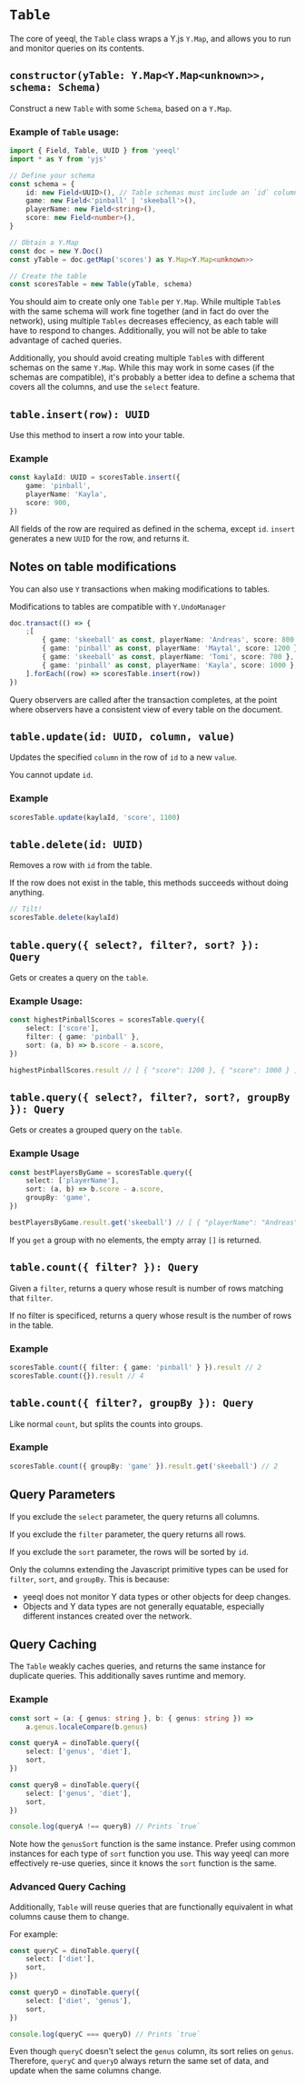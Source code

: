 # `Table`

The core of yeeql, the `Table` class wraps a Y.js `Y.Map`, and allows you to run and monitor queries on its contents.

## `constructor(yTable: Y.Map<Y.Map<unknown>>, schema: Schema)`

Construct a new `Table` with some `Schema`, based on a `Y.Map`.

### Example of `Table` usage:

<!---Table Setup-->

```typescript
import { Field, Table, UUID } from 'yeeql'
import * as Y from 'yjs'

// Define your schema
const schema = {
    id: new Field<UUID>(), // Table schemas must include an `id` column with type `UUID`
    game: new Field<'pinball' | 'skeeball'>(),
    playerName: new Field<string>(),
    score: new Field<number>(),
}

// Obtain a Y.Map
const doc = new Y.Doc()
const yTable = doc.getMap('scores') as Y.Map<Y.Map<unknown>>

// Create the table
const scoresTable = new Table(yTable, schema)
```

You should aim to create only one `Table` per `Y.Map`. While multiple `Table`s with the same schema will work fine together (and in fact do over the network), using multiple `Tables` decreases effeciency, as each table will have to respond to changes. Additionally, you will not be able to take advantage of cached queries.

Additionally, you should avoid creating multiple `Table`s with different schemas on the same `Y.Map`. While this may work in some cases (if the schemas are compatible), it's probably a better idea to define a schema that covers all the columns, and use the `select` feature.

## `table.insert(row): UUID`

Use this method to insert a row into your table.

### Example

<!---Table Insert-->

```typescript
const kaylaId: UUID = scoresTable.insert({
    game: 'pinball',
    playerName: 'Kayla',
    score: 900,
})
```

All fields of the row are required as defined in the schema, except `id`. `insert` generates a new `UUID` for the row, and returns it.

## Notes on table modifications

You can also use `Y` transactions when making modifications to tables.

Modifications to tables are compatible with `Y.UndoManager`

<!---Table Transact-->

```typescript
doc.transact(() => {
    ;[
        { game: 'skeeball' as const, playerName: 'Andreas', score: 800 },
        { game: 'pinball' as const, playerName: 'Maytal', score: 1200 },
        { game: 'skeeball' as const, playerName: 'Tomi', score: 700 },
        { game: 'pinball' as const, playerName: 'Kayla', score: 1000 },
    ].forEach((row) => scoresTable.insert(row))
})
```

Query observers are called after the transaction completes, at the point where observers have a consistent view of every table on the document.

## `table.update(id: UUID, column, value)`

Updates the specified `column` in the row of `id` to a new `value`.

You cannot update `id`.

### Example

<!---Table Update-->

```typescript
scoresTable.update(kaylaId, 'score', 1100)
```

## `table.delete(id: UUID)`

Removes a row with `id` from the table.

If the row does not exist in the table, this methods succeeds without doing anything.

<!---Table Delete-->

```typescript
// Tilt!
scoresTable.delete(kaylaId)
```

## `table.query({ select?, filter?, sort? }): Query`

Gets or creates a query on the `table`.

### Example Usage:

<!---Table Query 1-->

```typescript
const highestPinballScores = scoresTable.query({
    select: ['score'],
    filter: { game: 'pinball' },
    sort: (a, b) => b.score - a.score,
})

highestPinballScores.result // [ { "score": 1200 }, { "score": 1000 } ]
```

## `table.query({ select?, filter?, sort?, groupBy }): Query`

Gets or creates a grouped query on the `table`.

### Example Usage

<!---Table Query 2-->

```typescript
const bestPlayersByGame = scoresTable.query({
    select: ['playerName'],
    sort: (a, b) => b.score - a.score,
    groupBy: 'game',
})

bestPlayersByGame.result.get('skeeball') // [ { "playerName": "Andreas" }, { "playerName": "Tomi" } ]
```

If you `get` a group with no elements, the empty array `[]` is returned.

## `table.count({ filter? }): Query`

Given a `filter`, returns a query whose result is number of rows matching that `filter`.

If no filter is specificed, returns a query whose result is the number of rows in the table.

### Example

<!---Table Count 1-->

```typescript
scoresTable.count({ filter: { game: 'pinball' } }).result // 2
scoresTable.count({}).result // 4
```

## `table.count({ filter?, groupBy }): Query`

Like normal `count`, but splits the counts into groups.

### Example

<!---Table Count 2-->

```typescript
scoresTable.count({ groupBy: 'game' }).result.get('skeeball') // 2
```

## Query Parameters

If you exclude the `select` parameter, the query returns all columns.

If you exclude the `filter` parameter, the query returns all rows.

If you exclude the `sort` parameter, the rows will be sorted by `id`.

Only the columns extending the Javascript primitive types can be used for `filter`, `sort`, and `groupBy`. This is because:

- yeeql does not monitor Y data types or other objects for deep changes.
- Objects and Y data types are not generally equatable, especially different instances created over the network.

## Query Caching

The `Table` weakly caches queries, and returns the same instance for duplicate queries. This additionally saves runtime and memory.

### Example

<!---Query Caching-->

```typescript
const sort = (a: { genus: string }, b: { genus: string }) =>
    a.genus.localeCompare(b.genus)

const queryA = dinoTable.query({
    select: ['genus', 'diet'],
    sort,
})

const queryB = dinoTable.query({
    select: ['genus', 'diet'],
    sort,
})

console.log(queryA !== queryB) // Prints `true`
```

Note how the `genusSort` function is the same instance. Prefer using common instances for each type of `sort` function you use. This way yeeql can more effectively re-use queries, since it knows the `sort` function is the same.

### Advanced Query Caching

Additionally, `Table` will reuse queries that are functionally equivalent in what columns cause them to change.

For example:

<!---Advanced Query Caching-->

```typescript
const queryC = dinoTable.query({
    select: ['diet'],
    sort,
})

const queryD = dinoTable.query({
    select: ['diet', 'genus'],
    sort,
})

console.log(queryC === queryD) // Prints `true`
```

Even though `queryC` doesn't select the `genus` column, its sort relies on `genus`. Therefore, `queryC` and `queryD` always return the same set of data, and update when the same columns change.
